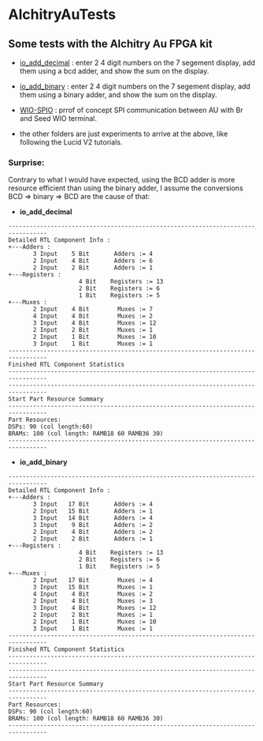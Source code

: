# AlchitryAuTests

 ## Some tests with the Alchitry Au FPGA kit

 - [io_add_decimal](https://github.com/dheijl/AlchitryAuTests/tree/main/io_add_decimal) : enter 2 4 digit numbers on the 7 segement display, add them using a bcd adder, and show the sum on the display.

 - [io_add_binary](https://github.com/dheijl/AlchitryAuTests/tree/main/io_add_binary) : enter 2 4 digit numbers on the 7 segement display, add them using a binary adder, and show the sum on the display.

 - [WIO-SPIO](https://github.com/dheijl/AlchitryAuTests/tree/main/WIO_SPIO) : prrof of concept SPI communication between AU with Br and Seed WIO terminal. 

 - the other folders are just experiments to arrive at the above, like following the Lucid V2 tutorials.

### Surprise:
Contrary to what I would have expected, using the BCD adder is more resource efficient than using the binary adder, I assume the conversions BCD => binary => BCD are the cause of that:

-  **io_add_decimal**

```
---------------------------------------------------------------------------------
Detailed RTL Component Info : 
+---Adders : 
	   3 Input    5 Bit       Adders := 4     
	   2 Input    4 Bit       Adders := 6     
	   2 Input    2 Bit       Adders := 1     
+---Registers : 
	                4 Bit    Registers := 13    
	                2 Bit    Registers := 6     
	                1 Bit    Registers := 5     
+---Muxes : 
	   2 Input    4 Bit        Muxes := 7     
	   4 Input    4 Bit        Muxes := 2     
	   3 Input    4 Bit        Muxes := 12    
	   2 Input    2 Bit        Muxes := 1     
	   2 Input    1 Bit        Muxes := 10    
	   3 Input    1 Bit        Muxes := 1     
---------------------------------------------------------------------------------
Finished RTL Component Statistics 
---------------------------------------------------------------------------------
---------------------------------------------------------------------------------
Start Part Resource Summary
---------------------------------------------------------------------------------
Part Resources:
DSPs: 90 (col length:60)
BRAMs: 100 (col length: RAMB18 60 RAMB36 30)
---------------------------------------------------------------------------------

```
- **io_add_binary**

```
---------------------------------------------------------------------------------
Detailed RTL Component Info : 
+---Adders : 
	   3 Input   17 Bit       Adders := 4     
	   2 Input   15 Bit       Adders := 1     
	   3 Input   14 Bit       Adders := 4     
	   3 Input    9 Bit       Adders := 2     
	   2 Input    4 Bit       Adders := 2     
	   2 Input    2 Bit       Adders := 1     
+---Registers : 
	                4 Bit    Registers := 13    
	                2 Bit    Registers := 6     
	                1 Bit    Registers := 5     
+---Muxes : 
	   2 Input   17 Bit        Muxes := 4     
	   3 Input   15 Bit        Muxes := 1     
	   4 Input    4 Bit        Muxes := 2     
	   2 Input    4 Bit        Muxes := 3     
	   3 Input    4 Bit        Muxes := 12    
	   2 Input    2 Bit        Muxes := 1     
	   2 Input    1 Bit        Muxes := 10    
	   3 Input    1 Bit        Muxes := 1     
---------------------------------------------------------------------------------
Finished RTL Component Statistics 
---------------------------------------------------------------------------------
---------------------------------------------------------------------------------
Start Part Resource Summary
---------------------------------------------------------------------------------
Part Resources:
DSPs: 90 (col length:60)
BRAMs: 100 (col length: RAMB18 60 RAMB36 30)
---------------------------------------------------------------------------------

```
